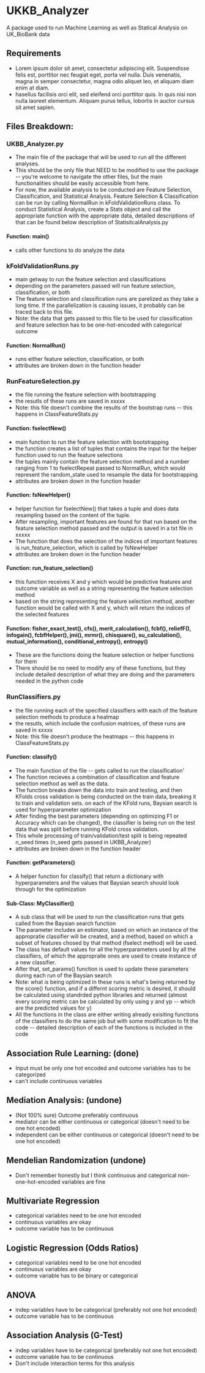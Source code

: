 # UKKB_Analyzer
A package used to run Machine Learning as well as Statical Analysis on UK_BioBank data

## Requirements
  - Lorem ipsum dolor sit amet, consectetur adipiscing elit. Suspendisse felis est, porttitor nec feugiat eget, porta vel nulla. 
    Duis venenatis, magna in semper consectetur, magna odio aliquet leo, et aliquam diam enim at diam.
  - hasellus facilisis orci elit, sed eleifend orci porttitor quis. In quis nisi non nulla laoreet elementum. Aliquam purus tellus,
    lobortis in auctor cursus sit amet sapien.

## Files Breakdown:
### UKBB_Analyzer.py
  - The main file of the package that will be used to run all the different analyses.
  - This should be the only file that NEED to be modified to use the package -- you're welcome to navigate the other files,
    but the main functionalities should be easily accessible from here.
  - For now, the available analysis to be conducted are Feature Selection, Classification, and Statistical Analysis. 
    Feature Selection & Classification can be run by calling NormalRun in kFoldValidationRuns class. To conduct Statistical Analysis, 
    create a Stats object and call the appropriate function with the appropriate data, detailed descriptions of that 
    can be found below description of StatisitcalAnalysis.py
    
#### Function: main()
  - calls other functions to do analyze the data
  
### kFoldValidationRuns.py
  - main getway to run the feature selection and classifications
  - depending on the parameters passed will run feature selection, classification, or both
  - The feature selection and classification runs are parelized as they take a long time. If the parallelization 
    is causing issues, it probably can be traced back to this file.
  - Note: the data that gets passed to this file to be used for classification and feature selection has to be
    one-hot-encoded with categorical outcome
 
#### Function: NormalRun()
  - runs either feature selection, classification, or both
  - attributes are broken down in the function header
  
### RunFeatureSelection.py
  - the file running the feature selection with bootstrapping
  - the resutls of these runs are saved in xxxxx
  - Note: this file doesn't combine the results of the bootstrap runs -- this happens in ClassFeatureStats.py
  
#### Function: fselectNew()
  - main function to run the feature selection with bootstrapping
  - the function creates a list of tuples that contains the input for the helper function used to run the feature selections
  - the tuples mainly contain the feature selection method and a number ranging from 1 to fselectRepeat passed to NormalRun, 
    which would represent the random_state used to resample the data for bootstrapping
  - attributes are broken down in the function header
  
#### Function: fsNewHelper()
  - helper function for fselectNew() that takes a tuple and does data resampling based on the content of the tuple.
  - After resampling, important features are found for that run based on the feature selection method passed 
    and the output is saved in a txt file in xxxxx
  - The function that does the selection of the indices of important features is run_feature_selection, which is called by fsNewHelper
  - attributes are broken down in the function header

#### Function: run_feature_selection()
  - this function receives X and y which would be predictive features and outcome variable as well as a string 
    representing the feature selection method
  - based on the string representing the feature selection method, another function would be called with X and y, 
    which will return the indices of the selected features
    
 #### Function: fisher_exact_test(), cfs(), merit_calculation(), fcbf(), reliefF(), infogain(), fcbfHelper(), jmi(), mrmr(), chisquare(), su_calculation(), mutual_information(), conditional_entropy(), entropy()
  - These are the functions doing the feature selection or helper functions for them
  - There should be no need to modify any of these functions, but they include detailed description of what they are doing 
    and the parameters needed in the python code
    
### RunClassifiers.py
  - the file running each of the specified classifiers with each of the feature selection methods to produce a heatmap
  - the resutls, which include the confusion matrices, of these runs are saved in xxxxx
  - Note: this file doesn't produce the heatmaps -- this happens in ClassFeatureStats.py

#### Function: classify()
  - The main function of the file -- gets called to run the classification'
  - The function recieves a combination of classification and feature selection method as well as the data.
  - The function breaks down the data into train and testing, and then KFolds cross validation is being conducted on the train
    data, breaking it to train and validation sets. on each of the KFold runs, Baysian search is used for hyperparameter optimization
  - After finding the best parameters (depending on optimizing F1 or Accuracy which can be changed), the classifier is being run
    on the test data that was split before running KFold cross validation.
  - This whole processing of train/validation/test split is being repeated n_seed times (n_seed gets passed in UKBB_Analyzer)
  - attributes are broken down in the function header

#### Function: getParameters()
  - A helper function for classify() that return a dictionary with hyperparameters and the values that Baysian search
    should look through for the optimization
    
#### Sub-Class: MyClassifier()
  - A sub class that will be used to run the classification runs that gets called from the Baysian search function
  - The parameter includes an estimator, based on which an instance of the appropratie classifier will be created, and 
    a method, based on which a subset of features chosed by that method (fselect method) will be used.
  - The class has default values for all the hyperparameters used by all the classifiers, of which the appropraite ones are
    used to create instance of a new classifier.
  - After that, set_params() function is used to update these parameters during each run of the Baysian search
  - Note: what is being optimized in these runs is what's being returned by the score() function, and if a differnt scoring
    metric is desired, it should be calculated using standrded python libraries and returned (almost every scoring metric can
    be calculated by only using y and yp -- which are the predicted values for y)
  - All the functions in the class are either writing already exisiting functions of the classifiers to do the same 
    job but with some modification to fit the code -- detailed description of each of the functions is included in the code

## Association Rule Learning: (done)
  - Input must be only one hot encoded and outcome variables has to be categorized
  - can't include continuous variables

## Mediation Analysis: (undone)
  - (Not 100% sure) Outcome preferably continuous
  - mediator can be either continuous or categorical (doesn't need to be one hot encoded)
  - independent can be either continuous or categorical (doesn't need to be one hot encoded)

## Mendelian Randomization (undone)
  - Don't remember honestly but I think continuous and categorical non-one-hot-encoded variables are fine

## Multivariate Regression
  - categorical variables need to be one hot encoded
  - continuous variables are okay
  - outcome variable has to be continuous

## Logistic Regression (Odds Ratios)
  - categorical variables need to be one hot encoded
  - continuous variables are okay
  - outcome variable has to be binary or categorical

## ANOVA
  - indep variables have to be categorical (preferably not one hot encoded)
  - outcome variable has to be continuous

## Association Analysis (G-Test)
  - indep variables have to be categorical (preferably not one hot encoded)
  - outcome variable has to be continuous
  - Don't include interaction terms for this analysis
